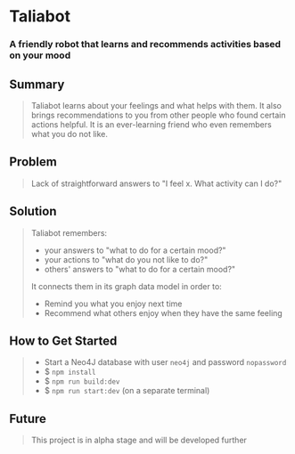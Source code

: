 # Taliabot

### A friendly robot that learns and recommends activities based on your mood

## Summary
> Taliabot learns about your feelings and what helps with them. It also brings
> recommendations to you from other people who found certain actions helpful.
> It is an ever-learning friend who even remembers what you do not like.

## Problem
> Lack of straightforward answers to "I feel x. What activity can I do?"

## Solution
> Taliabot remembers:
> - your answers to "what to do for a certain mood?"
> - your actions to "what do you not like to do?"
> - others' answers to "what to do for a certain mood?"
>
> It connects them in its graph data model in order to:
> - Remind you what you enjoy next time
> - Recommend what others enjoy when they have the same feeling

## How to Get Started
> - Start a Neo4J database with user `neo4j` and password `nopassword`
> - $ `npm install`
> - $ `npm run build:dev`
> - $ `npm run start:dev` (on a separate terminal)

## Future
> This project is in alpha stage and will be developed further
